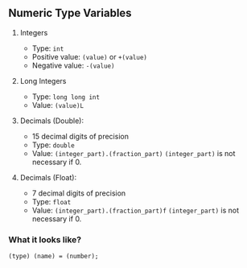 ## Numeric Type Variables

1. Integers
    * Type: `int`
    * Positive value: `(value)` or `+(value)` 
    * Negative value: `-(value)`

2. Long Integers
    * Type: `long long int`
    * Value: `(value)L`
    
3. Decimals (Double):
    * 15 decimal digits of precision
    * Type: `double`
    * Value: `(integer_part).(fraction_part)`
    `(integer_part)` is not necessary if 0.
    
    
4. Decimals (Float): 
    * 7 decimal digits of precision
    * Type: `float`
    * Value: `(integer_part).(fraction_part)f`
    `(integer_part)` is not necessary if 0.

### What it looks like?
`(type) (name) = (number);`